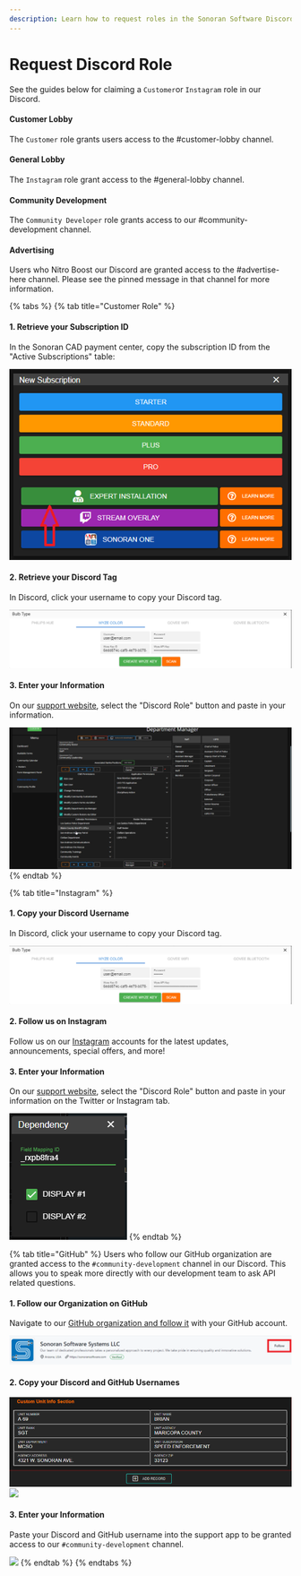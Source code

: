 ```yaml
---
description: Learn how to request roles in the Sonoran Software Discord server.
---
```


# Request Discord Role

See the guides below for claiming a `Customer`or `Instagram` role in our Discord.

#### Customer Lobby

The `Customer` role grants users access to the #customer-lobby channel.

#### General Lobby

The `Instagram` role grant access to the #general-lobby channel.

#### Community Development

The `Community Developer` role grants access to our #community-development channel.

#### Advertising

Users who Nitro Boost our Discord are granted access to the #advertise-here channel. Please see the pinned message in that channel for more information.

{% tabs %}
{% tab title="Customer Role" %}
#### 1. Retrieve your Subscription ID

In the Sonoran CAD payment center, copy the subscription ID from the "Active Subscriptions" table:

![Sonoran CAD's Payment Center](<../../.gitbook/assets/image (36).png>)

#### 2. Retrieve your Discord Tag

In Discord, click your username to copy your Discord tag.

![Copy Discord Tag](<../../.gitbook/assets/image (37).png>)

#### 3. Enter your Information

On our [support website](https://support.sonoransoftware.com), select the "Discord Role" button and paste in your information.

![Sonoran Support - Request Discord Role](<../../.gitbook/assets/image (56).png>)
{% endtab %}

{% tab title="Instagram" %}
#### 1. Copy your Discord Username

In Discord, click your username to copy your Discord tag.

![Copy Discord Tag](<../../.gitbook/assets/image (37).png>)

#### 2. Follow us on Instagram

Follow us on our [Instagram](https://www.instagram.com/sonoransoftware/) accounts for the latest updates, announcements, special offers, and more!

#### 3. Enter your Information

On our [support website](https://support.sonoransoftware.com), select the "Discord Role" button and paste in your information on the Twitter or Instagram tab.

![Sonoran Support - Request Role](<../../.gitbook/assets/image (55).png>)
{% endtab %}

{% tab title="GitHub" %}
Users who follow our GitHub organization are granted access to the `#community-development` channel in our Discord. This allows you to speak more directly with our development team to ask API related questions.



#### 1. Follow our Organization on GitHub

Navigate to our [GitHub organization and follow it](https://github.com/Sonoran-Software) with your GitHub account.

![GitHub - Follow Organization](<../../.gitbook/assets/image (16) (2) (1) (1).png>)

#### 2. Copy your Discord and GitHub Usernames

![](<../../.gitbook/assets/image (293).png>)![](<../../.gitbook/assets/image (305) (1).png>)

#### 3. Enter your Information

Paste your Discord and GitHub username into the support app to be granted access to our `#community-development` channel.

![](<../../.gitbook/assets/image (290) (1).png>)
{% endtab %}
{% endtabs %}
